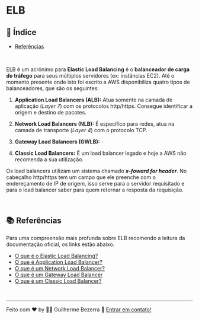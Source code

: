 # ELB

## :pushpin: Índice

- [Referências](#book-referências)

<br />

ELB é um acrônimo para **Elastic Load Balancing** é o **balanceador de carga do tráfego** para seus múltiplos servidores (ex: instâncias EC2).
Até o momento presente onde isto foi escrito a AWS disponibiliza quatro tipos de balanceadores, que são os seguintes:

1. **Application Load Balancers (ALB):** Atua somente na camada de aplicação (*Layer 7*) com os protocolos http/https. Consegue identificar a origem e destino de pacotes.

2. **Network Load Balancers (NLB):** É específico para redes, atua na camada de transporte (*Layer 4*) com o protocolo TCP.

3. **Gateway Load Balancers (GWLB):** - 

4. **Classic Load Balancers:** É um load balancer legado e hoje a AWS não recomenda a sua utilização.

Os load balancers utilizam um sistema chamado ***x-foward for header***. No cabeçalho http/https tem um campo que ele preenche com o endereçamento de IP de origem, isso serve para o servidor requisitado e para o load balancer saber para quem retornar a resposta da requisição.


<br />

## :books: Referências

Para uma compreensão mais profunda sobre ELB recomendo a leitura da documentação oficial, os links estão abaixo.

- [O que é o Elastic Load Balancing?](https://docs.aws.amazon.com/pt_br/elasticloadbalancing/latest/userguide/what-is-load-balancing.html)
- [O que é Application Load Balancer?](https://docs.aws.amazon.com/pt_br/elasticloadbalancing/latest/application/introduction.html)
- [O que é um Network Load Balancer?](https://docs.aws.amazon.com/pt_br/elasticloadbalancing/latest/network/introduction.html)
- [O que é um Gateway Load Balancer](https://docs.aws.amazon.com/pt_br/elasticloadbalancing/latest/gateway/introduction.html)
- [O que é um Classic Load Balancer?](https://docs.aws.amazon.com/pt_br/elasticloadbalancing/latest/classic/introduction.html)


<br />

---
Feito com ♥ by :man_astronaut: Guilherme Bezerra :wave: [Entrar em contato!](https://www.linkedin.com/in/gbdsantos/)
